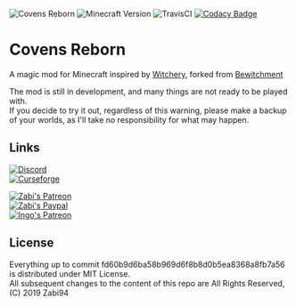 ![Covens Reborn](https://img.shields.io/badge/Covens%20Reborn-v--0.0.28-purple.svg?longCache=true&style=flat) ![Minecraft Version](https://img.shields.io/badge/Minecraft-1.12.2+-yellow.svg?longCache=true&style=flat) ![TravisCI](https://travis-ci.com/zabi94/Covens-reborn.svg?token=zed7UabjAr9PEm8Qa84x&branch=master) [![Codacy Badge](https://api.codacy.com/project/badge/Grade/c0a39d3c16d54124a4528f9bac7e9473)](https://www.codacy.com?utm_source=github.com&amp;utm_medium=referral&amp;utm_content=zabi94/Covens-reborn&amp;utm_campaign=Badge_Grade)

# Covens Reborn
A magic mod for Minecraft inspired by [Witchery](https://minecraft.curseforge.com/projects/witchery), forked from [Bewitchment](https://github.com/Um-Mitternacht/Bewitchment)

The mod is still in development, and many things are not ready to be played with.  
If you decide to try it out, regardless of this warning, please make a backup of your worlds, as I'll take no responsibility for what may happen.

## Links

[![Discord](https://img.shields.io/badge/Discord-Join%20the%20server!-7289da.svg?logo=Discord&longCache=true&style=for-the-badge)](https://discord.gg/njMA9kv)  
[![Curseforge](https://img.shields.io/badge/Curseforge-Project%20page%20not%20available%20yet!-A54C2D.svg?longCache=true&style=for-the-badge)](https://minecraft.curseforge.com/projects/covens-reborn)  


[![Zabi's Patreon](https://img.shields.io/badge/Patreon-Become%20a%20Patron%20%28Zabi%29-orange.svg?logo=Patreon&longCache=true&style=for-the-badge)](https://www.patreon.com/Zabi94)  
[![Zabi's Paypal](https://img.shields.io/badge/Paypal-Donate%20%28Zabi%29-blue.svg?logo=paypal&longCache=true&style=for-the-badge)](https://paypal.me/zabi94)  
[![Ingo's Patreon](https://img.shields.io/badge/Patreon-Become%20a%20Patron%20%28Ingoleth%29-orange.svg?logo=Patreon&longCache=true&style=for-the-badge)](https://www.patreon.com/Ingoleth)  
## License
Everything up to commit fd60b9d6ba58b969d6f8b8d0b5ea8368a8fb7a56 is distributed under MIT License.  
All subsequent changes to the content of this repo are All Rights Reserved, (C) 2019 Zabi94
